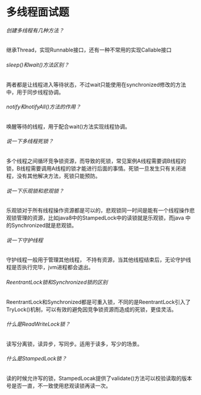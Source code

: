 # 多线程面试题

###### 创建多线程有几种方法？

继承Thread，实现Runnable接口，还有一种不常用的实现Callable接口

###### sleep()和wait()方法区别？

两者都是让线程进入等待状态，不过wait只能使用在synchronized修改的方法中，用于同步线程协调。

###### notify和notifyAll()方法的作用？

唤醒等待的线程，用于配合wait()方法实现线程协调。

###### 说一下多线程死锁？

多个线程之间循环竞争锁资源，而导致的死锁，常见案例A线程需要调B线程的锁，B线程需要调用A线程的锁才能进行后面的事情。死锁一旦发生只有关闭进程，没有其他解决方法，死锁只能预防。

###### 说一下乐观锁和悲观锁？

乐观锁对于所有线程操作资源都是可以的，悲观锁同一时间是能有一个线程操作悲观锁管理的资源，比如java8中的StampedLock中的读锁就是乐观锁，而java 中的Synchronized就是悲观锁。

###### 说一下守护线程

守护线程一般用于管理其他线程， 不持有资源，当其他线程结束后，无论守护线程是否执行完毕，jvm进程都会退出。

###### ReentrantLock锁和Synchronized锁的区别

ReentrantLock和Synchronized都是可重入锁，不同的是ReentrantLock引入了TryLock()机制，可以有效的避免因竞争锁资源而造成的死锁，更佳灵活。

###### 什么是ReadWriteLock锁？

读写分离锁，读异步，写同步。适用于读多，写少的场景。

###### 什么是StampedLock锁？

读的时候允许写的锁，StampedLocak提供了validate()方法可以校验读取的版本号是否一直，不一致使用悲观读锁再读一次。







